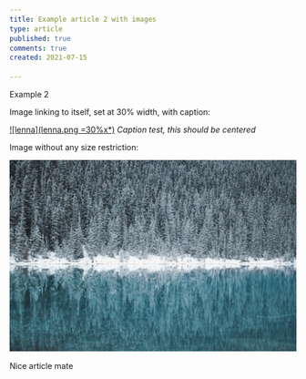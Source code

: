 ```yaml
---
title: Example article 2 with images
type: article
published: true
comments: true
created: 2021-07-15

---
```


Example 2

Image linking to itself, set at 30% width, with caption:

[![lenna](lenna.png =30%x*)](lenna.png)
*Caption test, this should be centered*

Image without any size restriction:

![cold](jonny-caspari-TQGpLw48VsU-unsplash.jpg)

Nice article mate
